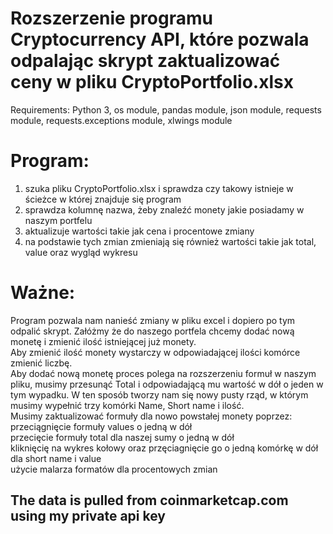 # Rozszerzenie programu Cryptocurrency API, które pozwala odpalając skrypt zaktualizować ceny w pliku CryptoPortfolio.xlsx

Requirements: Python 3, os module, pandas module, json module, requests module, requests.exceptions module, xlwings module

# Program:
1. szuka pliku CryptoPortfolio.xlsx i sprawdza czy takowy istnieje w ścieżce w której znajduje się program
2. sprawdza kolumnę nazwa, żeby znaleźć monety jakie posiadamy w naszym portfelu
3. aktualizuje wartości takie jak cena i procentowe zmiany
4. na podstawie tych zmian zmieniają się również wartości takie jak total, value oraz wygląd wykresu


# Ważne:
Program pozwala nam nanieść zmiany w pliku excel i dopiero po tym odpalić skrypt.
Załóżmy że do naszego portfela chcemy dodać nową monetę i zmienić ilość istniejącej już monety.<br>
Aby zmienić ilość monety wystarczy w odpowiadającej ilości komórce zmienić liczbę.<br>
Aby dodać nową monetę proces polega na rozszerzeniu formuł w naszym pliku, musimy przesunąć Total i odpowiadającą mu wartość w dół o jeden w tym wypadku.
W ten sposób tworzy nam się nowy pusty rząd, w którym musimy wypełnić trzy komórki Name, Short name i ilość.<br>
Musimy zaktualizować formuły dla nowo powstałej monety poprzez:<br>
przeciągnięcie formuły values o jedną w dół<br>
przecięcie formuły total dla naszej sumy o jedną w dół<br>
kliknięcię na wykres kołowy oraz przęciagnięcie go o jedną komórkę w dół dla short name i value<br>
użycie malarza formatów dla procentowych zmian<br>

## The data is pulled from coinmarketcap.com using my private api key

